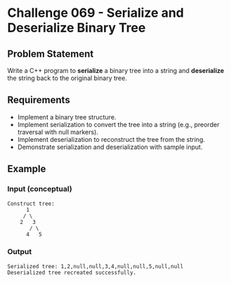 # Challenge 069 - Serialize and Deserialize Binary Tree

## Problem Statement

Write a C++ program to **serialize** a binary tree into a string and **deserialize** the string back to the original binary tree.

## Requirements

- Implement a binary tree structure.
- Implement serialization to convert the tree into a string (e.g., preorder traversal with null markers).
- Implement deserialization to reconstruct the tree from the string.
- Demonstrate serialization and deserialization with sample input.

## Example

### Input (conceptual)
```
Construct tree:  
      1  
     / \  
    2   3  
       / \  
      4   5
```
### Output
```
Serialized tree: 1,2,null,null,3,4,null,null,5,null,null  
Deserialized tree recreated successfully.
```